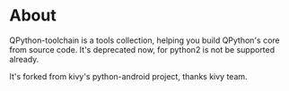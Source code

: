# About

QPython-toolchain is a tools collection, helping you build QPython's core from source code. 
It's deprecated now, for python2 is not be supported already.


It's forked from kivy's python-android project, thanks kivy team.
